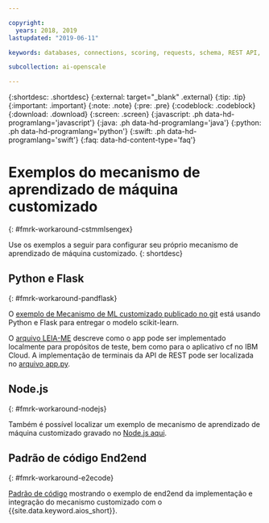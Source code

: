 ```yaml
---

copyright:
  years: 2018, 2019
lastupdated: "2019-06-11"

keywords: databases, connections, scoring, requests, schema, REST API, API

subcollection: ai-openscale

---
```


{:shortdesc: .shortdesc}
{:external: target="_blank" .external}
{:tip: .tip}
{:important: .important}
{:note: .note}
{:pre: .pre}
{:codeblock: .codeblock}
{:download: .download}
{:screen: .screen}
{:javascript: .ph data-hd-programlang='javascript'}
{:java: .ph data-hd-programlang='java'}
{:python: .ph data-hd-programlang='python'}
{:swift: .ph data-hd-programlang='swift'}
{:faq: data-hd-content-type='faq'}

# Exemplos do mecanismo de aprendizado de máquina customizado
{: #fmrk-workaround-cstmmlsengex}

Use os exemplos a seguir para configurar seu próprio mecanismo de aprendizado de máquina customizado.
{: shortdesc}

## Python e Flask
{: #fmrk-workaround-pandflask}

O [exemplo de Mecanismo de ML customizado publicado no git](https://github.com/pmservice/ai-openscale-tutorials/tree/master/applications/custom-ml-engine-bluemix) está usando Python e Flask para entregar o modelo scikit-learn.

O [arquivo LEIA-ME](https://github.com/pmservice/ai-openscale-tutorials/tree/master/applications/custom-ml-engine-bluemix) descreve como o app pode ser implementado localmente para propósitos de teste, bem como para o aplicativo cf no IBM Cloud. A implementação de terminais da API de REST pode ser localizada no [arquivo app.py](https://github.com/pmservice/ai-openscale-tutorials/blob/master/applications/custom-ml-engine-bluemix/app.py).

## Node.js
{: #fmrk-workaround-nodejs}

Também é possível localizar um exemplo de mecanismo de aprendizado de máquina customizado gravado no [Node.js aqui](https://github.com/pmservice/ai-openscale-tutorials/tree/master/applications/custom-ml-engine-nodejs).

## Padrão de código End2end
{: #fmrk-workaround-e2ecode}

[Padrão de código](https://developer.ibm.com/patterns/monitor-custom-machine-learning-engine-with-ai-openscale) mostrando o exemplo de end2end da implementação e integração do mecanismo customizado com o {{site.data.keyword.aios_short}}.

